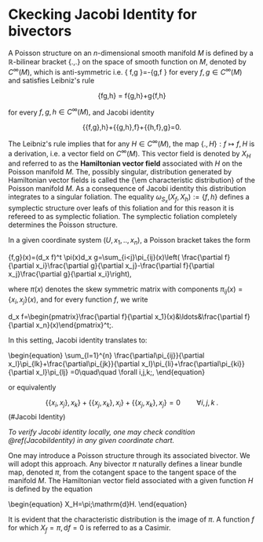 # Ckecking Jacobi Identity for bivectors 

A Poisson structure on an $n$-dimensional smooth manifold $M$ is defined by a $\mathbb{R}$-bilinear bracket  \{.,.\} on the space of smooth function on $M$, denoted by $C^\infty(M)$, which is anti-symmetric i.e. &#123; f,g &#125;=-&#123;g,f &#125; for every $f,g\in C^\infty(M)$ and satisfies Leibniz's rule

  
 <center> &#123;fg,h&#125; = f&#123;g,h&#125;+g&#123;f,h&#125; </center>
 
 
for every  $f,g,h\in C^\infty(M),$
and Jacobi identity


<div style="text-align: center;">&#123;&#123;f,g&#125;,h&#125;+&#123;&#123;g,h&#125;,f&#125;+&#123;&#123;h,f&#125;,g&#125;=0.</div>

The Leibniz's rule implies that for any $H\in C^\infty(M)$, the map $\{.,H\}: f\mapsto{f,H}$ is a derivation, i.e. a vector field on $C^\infty(M)$. This vector field is denoted by  $X_H$ and referred to as the **Hamiltonian vector field**  associated with $H$ on the Poisson manifold $M$. The, possibly singular, distribution generated by Hamiltonian vector fields is called  the {\em characteristic distribution} of the Poisson manifold $M$. As a consequence of Jacobi  identity this distribution integrates to a singular foliation. The equality  $\omega_{S_x}(X_f,X_h):=\{f,h\}$ defines a symplectic structure over leafs of this foliation and for this reason it is refereed to as symplectic foliation. The symplectic foliation completely determines the Poisson structure.



In a  given  coordinate  system $(U,x_1,..,x_n)$,  a Poisson bracket takes the form


\{f,g\}(x)=(d_x f)^t
\pi(x)d_x g=\sum_{i<j}\pi_{ij}(x)\left( \frac{\partial f}{\partial x_i}\frac{\partial g}{\partial x_j}-\frac{\partial f}{\partial x_j}\frac{\partial g}{\partial x_i}\right),

where  $\pi(x)$ denotes the skew symmetric matrix with components $\pi_{ij}(x)=\{x_i,x_j\}(x)$, and for every function $f$, we write 

d_x f=\begin{pmatrix}\frac{\partial f}{\partial x_1}(x)&\ldots&\frac{\partial f}{\partial x_n}(x)\end{pmatrix}^t\;.

In this setting, Jacobi identity translates to:

\begin{equation}
\sum_{l=1}^{n}  \frac{\partial\pi_{ij}}{\partial x_l}\pi_{lk}+\frac{\partial\pi_{jk}}{\partial x_l}\pi_{li}+\frac{\partial\pi_{ki}}{\partial x_l}\pi_{lj} =0\quad\quad \forall i,j,k\;,
\end{equation}

or equivalently 

$$
\{\{x_i,x_j\},x_k\}+\{\{x_j,x_k\},x_i\}+\{\{x_j,x_k\},x_j\}=0\quad\quad \forall i,j,k\;.
$$ (\#Jacobi Identity)


*To verify Jacobi identity locally, one may check condition \@ref(JacobiIdentity) in any given coordinate chart.*


One may introduce a Poisson structure through its associated bivector. We will adopt this approach. Any bivector $\pi$ naturally defines a linear bundle map, denoted $\pi$, from the cotangent space to the tangent space of the manifold $M$. The Hamiltonian vector field associated with a given function $H$ is defined by the equation

\begin{equation}
X_H=\pi\;\mathrm{d}H.
\end{equation}

It is evident that the characteristic distribution is the image of $\pi$. A function $f$ for which $X_f = \pi,\mathrm{d}f = 0$ is referred to as a Casimir.